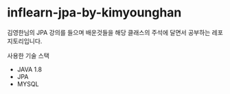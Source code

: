 # inflearn-jpa-by-kimyounghan

김영한님의 JPA 강의를 들으며 배운것들을 해당 클래스의 주석에 달면서 공부하는 레포지토리입니다.

사용한 기술 스택
* JAVA 1.8
* JPA 
* MYSQL
